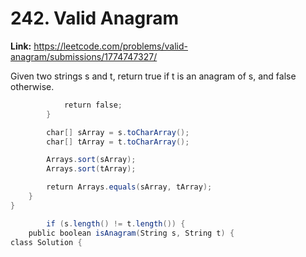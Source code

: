 # 242. Valid Anagram

**Link:** https://leetcode.com/problems/valid-anagram/submissions/1774747327/

Given two strings s and t, return true if t is an anagram of s, and false otherwise.

```java
            return false;
        }

        char[] sArray = s.toCharArray();
        char[] tArray = t.toCharArray();

        Arrays.sort(sArray);
        Arrays.sort(tArray);

        return Arrays.equals(sArray, tArray);
    }
}

        if (s.length() != t.length()) {
    public boolean isAnagram(String s, String t) {
class Solution {
```
